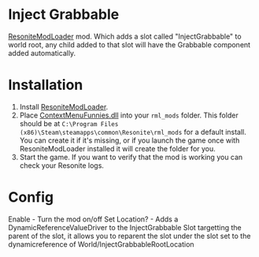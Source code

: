 # Inject Grabbable
[ResoniteModLoader](https://github.com/resonite-modding-group/ResoniteModLoader) mod. Which adds a slot called "InjectGrabbable" to world root, any child added to that slot will have the Grabbable component added automatically. 

# Installation
1. Install [ResoniteModLoader](https://github.com/resonite-modding-group/ResoniteModLoader).
2. Place [ContextMenuFunnies.dll](https://github.com/LimeProgramming/InjectGrabbable/releases/latest/download/InjectGrabbable.dll) into your `rml_mods` folder. This folder should be at `C:\Program Files (x86)\Steam\steamapps\common\Resonite\rml_mods` for a default install. You can create it if it's missing, or if you launch the game once with ResoniteModLoader installed it will create the folder for you.
3. Start the game. If you want to verify that the mod is working you can check your Resonite logs. 

# Config
Enable - Turn the mod on/off
Set Location? - Adds a DynamicReferenceValueDriver to the InjectGrabbable Slot targetting the parent of the slot, it allows you to reparent the slot under the slot set to the dynamicreference of World/InjectGrabbableRootLocation